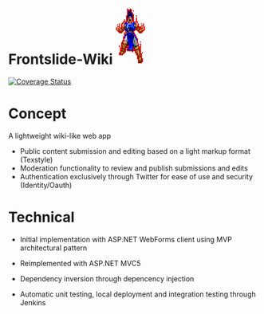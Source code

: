 # Frontslide-Wiki  ![SotnWiki](https://raw.githubusercontent.com/TalicZealot/Frontslide-Wiki/master/SotnWiki/SotnWiki.MvcClient/Content/richter.png "SotnWiki")
[![Coverage Status](https://coveralls.io/repos/github/TalicZealot/Frontslide-Wiki/badge.svg?branch=test)](https://coveralls.io/github/TalicZealot/Frontslide-Wiki?branch=test)

# Concept

A lightweight wiki-like web app

* Public content submission and editing based on a light markup format (Texstyle)
* Moderation functionality to review and publish submissions and edits
* Authentication exclusively through Twitter for ease of use and security (Identity/Oauth)

# Technical

* Initial implementation with ASP.NET WebForms client using MVP architectural pattern
* Reimplemented with ASP.NET MVC5


* Dependency inversion through depencency injection
* Automatic unit testing, local deployment and integration testing through Jenkins
